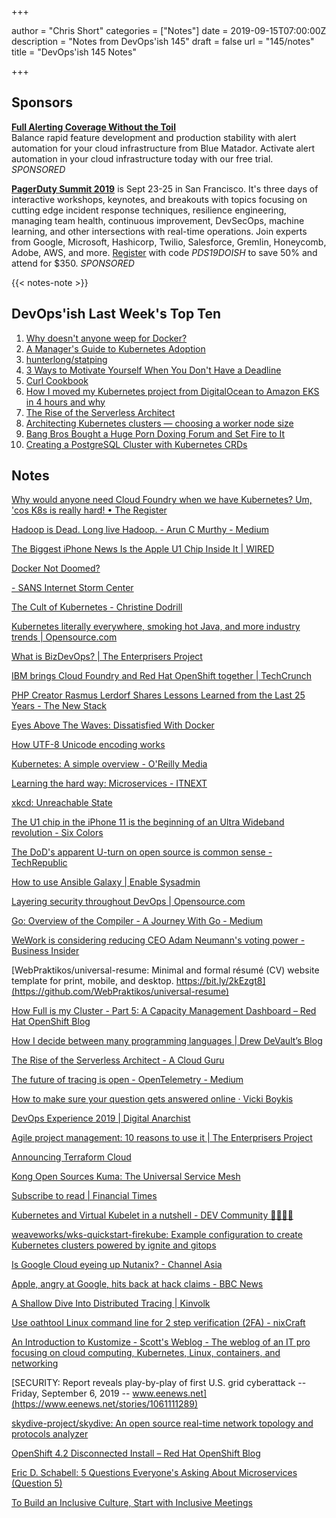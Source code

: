 +++

author = "Chris Short"
categories = ["Notes"]
date = 2019-09-15T07:00:00Z
description = "Notes from DevOps'ish 145"
draft = false
url = "145/notes"
title = "DevOps'ish 145 Notes"

+++

## Sponsors

[**Full Alerting Coverage Without the Toil**](https://www.bluematador.com/devopsish)  
Balance rapid feature development and production stability with alert automation for your cloud infrastructure from Blue Matador. Activate alert automation in your cloud infrastructure today with our free trial. *SPONSORED*

[**PagerDuty Summit 2019**](https://summit.pagerduty.com/) is Sept 23-25 in San Francisco. It's three days of interactive workshops, keynotes, and breakouts with topics focusing on cutting edge incident response techniques, resilience engineering, managing team health, continuous improvement, DevSecOps, machine learning, and other intersections with real-time operations. Join experts from Google, Microsoft, Hashicorp, Twilio, Salesforce, Gremlin, Honeycomb, Adobe, AWS, and more. [Register](https://summit.pagerduty.com/summit2019/register?c_280637=PDS19OT) with code *PDS19DOISH* to save 50% and attend for $350. *SPONSORED*

{{< notes-note >}}

## DevOps'ish Last Week's Top Ten

1. [Why doesn't anyone weep for Docker?](https://www.techrepublic.com/article/why-doesnt-anyone-weep-for-docker/)
1. [A Manager's Guide to Kubernetes Adoption](https://unixism.net/2019/08/a-managers-guide-to-kubernetes-adoption/)
1. [hunterlong/statping](https://github.com/hunterlong/statping)
1. [3 Ways to Motivate Yourself When You Don't Have a Deadline](https://hbr.org/2019/09/how-to-motivate-yourself-when-you-dont-have-a-deadline)
1. [Curl Cookbook](https://catonmat.net/cookbooks/curl)
1. [How I moved my Kubernetes project from DigitalOcean to Amazon EKS in 4 hours and why](https://telescope.ac/battlefield/digital-ocean-to-amazon-in-4-hours)
1. [The Rise of the Serverless Architect](https://read.acloud.guru/the-rise-of-the-serverless-architect-8800d16e9cd4?gi=cb50b1d51de7)
1. [Architecting Kubernetes clusters — choosing a worker node size](https://learnk8s.io/kubernetes-node-size/)
1. [Bang Bros Bought a Huge Porn Doxing Forum and Set Fire to It](https://www.vice.com/en_us/article/9keb4d/bang-bros-bought-pornwikileaks-doxing-forum-and-set-fire-to-it)
1. [Creating a PostgreSQL Cluster with Kubernetes CRDs](https://info.crunchydata.com/blog/creating-a-postgresql-cluster-with-kubernetes-crds)

## Notes

[Why would anyone need Cloud Foundry when we have Kubernetes? Um, 'cos K8s is really hard! • The Register](https://www.theregister.co.uk/2019/09/11/kubernetes_cloud_foundry_director/)

[Hadoop is Dead. Long live Hadoop. - Arun C Murthy - Medium](https://medium.com/@acmurthy/hadoop-is-dead-long-live-hadoop-f22069b264ac)

[The Biggest iPhone News Is the Apple U1 Chip Inside It | WIRED](https://www.wired.com/story/apple-u1-chip/)

[Docker Not Doomed?](https://www.forbes.com/sites/justinwarren/2019/09/10/docker-not-doomed/#71ee56ed2c36)

[- SANS Internet Storm Center](https://isc.sans.edu/forums/diary/25316/)

[The Cult of Kubernetes - Christine Dodrill](https://christine.website/blog/the-cult-of-kubernetes-2019-09-07)

[Kubernetes literally everywhere, smoking hot Java, and more industry trends | Opensource.com](https://opensource.com/article/19/9/kubernetes-more-industry-trends)

[What is BizDevOps? | The Enterprisers Project](https://enterprisersproject.com/article/2019/9/devops-what-is-bizdevops)

[IBM brings Cloud Foundry and Red Hat OpenShift together | TechCrunch](https://techcrunch.com/2019/09/12/together-at-last-ibm-brings-cloud-foundry-to-red-hat-openshift/)

[PHP Creator Rasmus Lerdorf Shares Lessons Learned from the Last 25 Years - The New Stack](https://thenewstack.io/php-creator-rasmus-lerdorf-shares-lessons-learned-from-the-last-25-years/)

[Eyes Above The Waves: Dissatisfied With Docker](https://robert.ocallahan.org/2019/09/dissatisfied-with-docker.html)

[How UTF-8 Unicode encoding works](https://www.johndcook.com/blog/2019/09/09/how-utf-8-works/)

[Kubernetes: A simple overview - O'Reilly Media](https://www.oreilly.com/ideas/kubernetes-a-simple-overview)

[Learning the hard way: Microservices - ITNEXT](https://itnext.io/microservices-c8b5dbdd58b8)

[xkcd: Unreachable State](https://xkcd.com/2200/)

[The U1 chip in the iPhone 11 is the beginning of an Ultra Wideband revolution - Six Colors](https://sixcolors.com/post/2019/09/the-u1-chip-in-the-iphone-11-is-the-beginning-of-an-ultra-wideband-revolution/)

[The DoD's apparent U-turn on open source is common sense - TechRepublic](https://www.techrepublic.com/article/the-dods-apparent-u-turn-on-open-source-is-common-sense/)

[How to use Ansible Galaxy | Enable Sysadmin](https://www.redhat.com/sysadmin/ansible-galaxy-intro)

[Layering security throughout DevOps | Opensource.com](https://opensource.com/article/19/9/layered-security-devops)

[Go: Overview of the Compiler - A Journey With Go - Medium](https://medium.com/a-journey-with-go/go-overview-of-the-compiler-4e5a153ca889)

[WeWork is considering reducing CEO Adam Neumann's voting power - Business Insider](https://www.businessinsider.com/wework-considering-reducing-adam-rebekah-neumann-power-2019-9)

[WebPraktikos/universal-resume: Minimal and formal résumé (CV) website template for print, mobile, and desktop. https://bit.ly/2kEzgt8](https://github.com/WebPraktikos/universal-resume)

[How Full is my Cluster - Part 5: A Capacity Management Dashboard – Red Hat OpenShift Blog](https://blog.openshift.com/how-full-is-my-cluster-part-5-a-capacity-management-dashboard/)

[How I decide between many programming languages | Drew DeVault’s Blog](https://drewdevault.com/2019/09/08/Enough-to-decide.html)

[The Rise of the Serverless Architect - A Cloud Guru](https://read.acloud.guru/the-rise-of-the-serverless-architect-8800d16e9cd4)

[The future of tracing is open - OpenTelemetry - Medium](https://medium.com/opentelemetry/the-future-of-tracing-is-open-13d41b57127d)

[How to make sure your question gets answered online · Vicki Boykis](https://veekaybee.github.io/2019/09/11/answer-questions-online/)

[DevOps Experience 2019 | Digital Anarchist](https://digitalanarchist.com/virtual-summit/devops-experience-2019/)

[Agile project management: 10 reasons to use it | The Enterprisers Project](https://enterprisersproject.com/article/2019/9/agile-project-management-10-reasons-to-use)

[Announcing Terraform Cloud](https://www.hashicorp.com/blog/announcing-terraform-cloud)

[Kong Open Sources Kuma: The Universal Service Mesh](https://finance.yahoo.com/news/kong-open-sources-kuma-universal-125900501.html)

[Subscribe to read | Financial Times](https://www.ft.com/content/111f8e00-d346-11e9-8367-807ebd53ab77)

[Kubernetes and Virtual Kubelet in a nutshell - DEV Community 👩‍💻👨‍💻](https://dev.to/adipolak/kubernetes-and-virtual-kubelet-in-a-nutshell-gn4)

[weaveworks/wks-quickstart-firekube: Example configuration to create Kubernetes clusters powered by ignite and gitops](https://github.com/weaveworks/wks-quickstart-firekube)

[Is Google Cloud eyeing up Nutanix? - Channel Asia](https://sg.channelasia.tech/article/666151/google-cloud-eyeing-up-nutanix/)

[Apple, angry at Google, hits back at hack claims - BBC News](https://www.bbc.com/news/technology-49617081)

[A Shallow Dive Into Distributed Tracing | Kinvolk](https://kinvolk.io/blog/2019/09/a-shallow-dive-into-distributed-tracing/)

[Use oathtool Linux command line for 2 step verification (2FA) - nixCraft](https://www.cyberciti.biz/faq/use-oathtool-linux-command-line-for-2-step-verification-2fa/)

[An Introduction to Kustomize - Scott's Weblog - The weblog of an IT pro focusing on cloud computing, Kubernetes, Linux, containers, and networking](https://blog.scottlowe.org/2019/09/13/an-introduction-to-kustomize/)

[SECURITY: Report reveals play-by-play of first U.S. grid cyberattack -- Friday, September 6, 2019 -- www.eenews.net](https://www.eenews.net/stories/1061111289)

[skydive-project/skydive: An open source real-time network topology and protocols analyzer](https://github.com/skydive-project/skydive)

[OpenShift 4.2 Disconnected Install – Red Hat OpenShift Blog](https://blog.openshift.com/openshift-4-2-disconnected-install/)

[Eric D. Schabell: 5 Questions Everyone's Asking About Microservices (Question 5)](http://www.schabell.org/2019/09/5-questions-everyones-asking-about-microservices-question5.html)

[To Build an Inclusive Culture, Start with Inclusive Meetings](https://hbr.org/2019/09/to-build-an-inclusive-culture-start-with-inclusive-meetings)
